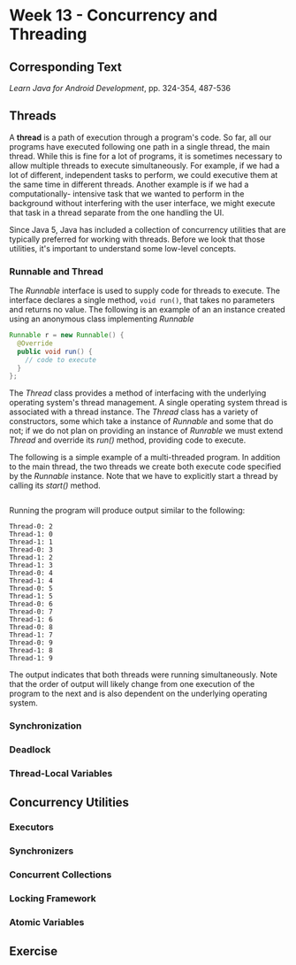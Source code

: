 # Week 13 - Concurrency and Threading

## Corresponding Text
*Learn Java for Android Development*, pp. 324-354, 487-536

## Threads
A **thread** is a path of execution through a program's code.  So far, all our
programs have executed following one path in a single thread, the main thread.
While this is fine for a lot of programs, it is sometimes necessary to allow
multiple threads to execute simultaneously.  For example, if we had a lot of
different, independent tasks to perform, we could executive them at the same
time in different threads.  Another example is if we had a computationally-
intensive task that we wanted to perform in the background without interfering
with the user interface, we might execute that task in a thread separate from
the one handling the UI.  

Since Java 5, Java has included a collection of concurrency utilities that are
typically preferred for working with threads.  Before we look that those
utilities, it's important to understand some low-level concepts.

### Runnable and Thread
The *Runnable* interface is used to supply code for threads to execute.  The
interface declares a single method, `void run()`, that takes no parameters and
returns no value.  The following is an example of an an instance created
using an anonymous class implementing *Runnable*

```Java
Runnable r = new Runnable() {
  @Override
  public void run() {
    // code to execute
  }
};
```

The *Thread* class provides a method of interfacing with the underlying
operating system's thread management.  A single operating system thread is
associated with a thread instance.  The *Thread* class has a variety of
constructors, some which take a instance of *Runnable* and some that do not; if
we do not plan on providing an instance of *Runrable* we must extend *Thread*
and override its *run()* method, providing code to execute.

The following is a simple example of a multi-threaded program.  In addition to
the main thread, the two threads we create both execute code specified by the
*Runnable* instance.  Note that we have to explicitly start a thread by calling
its *start()* method.

```Java
```

Running the program will produce output similar to the following:

```
Thread-0: 2
Thread-1: 0
Thread-1: 1
Thread-0: 3
Thread-1: 2
Thread-1: 3
Thread-0: 4
Thread-1: 4
Thread-0: 5
Thread-1: 5
Thread-0: 6
Thread-0: 7
Thread-1: 6
Thread-0: 8
Thread-1: 7
Thread-0: 9
Thread-1: 8
Thread-1: 9
```

The output indicates that both threads were running simultaneously. Note that
the order of output will likely change from one execution of the program to the
next and is also dependent on the underlying operating system.  

### Synchronization
### Deadlock
### Thread-Local Variables

## Concurrency Utilities
### Executors
### Synchronizers
### Concurrent Collections
### Locking Framework
### Atomic Variables

## Exercise
